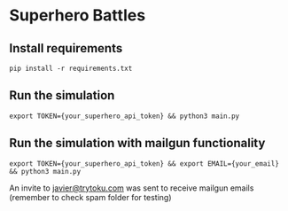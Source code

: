 # Superhero Battles

## Install requirements

```
pip install -r requirements.txt
```

## Run the simulation

```
export TOKEN={your_superhero_api_token} && python3 main.py
```

## Run the simulation with mailgun functionality

```
export TOKEN={your_superhero_api_token} && export EMAIL={your_email} && python3 main.py
```

An invite to javier@trytoku.com was sent to receive mailgun emails
(remember to check spam folder for testing)